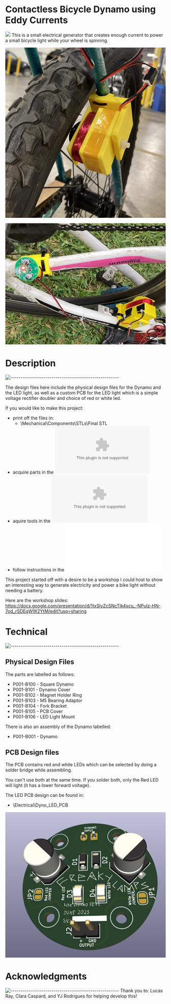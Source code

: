 # Contactless Bicycle Dynamo using Eddy Currents
![](https://raw.githubusercontent.com/andreasbm/readme/master/assets/lines/rainbow.png)
This is a small electrical generator that creates enough current to power a small bicycle light while your wheel is spinning. 


![alt text](./Documentation/dynamo_only.jpg)

![alt text](./Documentation/dynamo_and_light.PNG)


# Description
![-----------------------------------------------------](https://raw.githubusercontent.com/andreasbm/readme/master/assets/lines/rainbow.png)


The design files here include the physical design files for the Dynamo and the LED light, as well as a custom PCB for the LED light which is a simple voltage rectifier doubler and choice of red or white led. 

If you would like to make this project:
- print off the files in:
  -  \Mechanical\Components\STLs\Final STL
- acquire parts in the ![Bill of Materials](./Documentation/Bill%20of%20Materials%20-%20Parts_REV1%20.csv)
- aquire tools in the ![Tool BoM](./Documentation/Bill%20of%20Materials%20-%20Tools%20Needed_REV1.csv)
- follow instructions in the ![ZINE](./Documentation/Workshop%20How%20To%20-%20bicycle%20dynamo%20zine.pdf)

This project started off with a desire to be a workshop I could host to show an interesting way to generate electricity and power a bike light without needing a battery. 

Here are the workshop slides:
https://docs.google.com/presentation/d/1txSlyZcSNcTIk4scu_-NPuIz-HN-7od_rSDEqWW2YtM/edit?usp=sharing


# Technical 
![-----------------------------------------------------](https://raw.githubusercontent.com/andreasbm/readme/master/assets/lines/rainbow.png)

## Physical Design Files
The parts are labelled as follows:

- P001-B100	-	Square Dynamo
- P001-B101	-	Dynamo Cover
- P001-B102	-	Magnet Holder Ring
- P001-B103	-	M5 Bearing Adaptor
- P001-B104	-	Fork Bracket
- P001-B105	-	PCB Cover
- P001-B106	-	LED Light Mount

There is also an assembly of the Dynamo labelled:

- P001-B001	-	Dynamo
## PCB Design files

The PCB contains red and white LEDs which can be selected by doing a solder bridge while assembling. 

You can't use both at the same time. If you solder both, only the Red LED will light (it has a lower forward voltage). 

The LED PCB design can be found in:
- \Electrical\Dyno_LED_PCB

![pcb render](./Documentation/PCB_3dView.jpg)


# Acknowledgments
![-----------------------------------------------------](https://raw.githubusercontent.com/andreasbm/readme/master/assets/lines/rainbow.png)
Thank you to:
Lucas Ray, Clara Caspard, and YJ Rodrigues for helping develop this! 